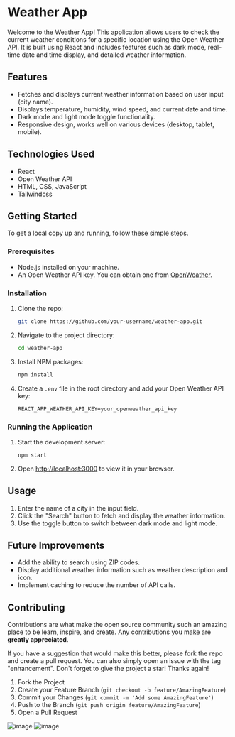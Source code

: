 # Weather App

Welcome to the Weather App! This application allows users to check the current weather conditions for a specific location using the Open Weather API. It is built using React and includes features such as dark mode, real-time date and time display, and detailed weather information.

## Features

- Fetches and displays current weather information based on user input (city name).
- Displays temperature, humidity, wind speed, and current date and time.
- Dark mode and light mode toggle functionality.
- Responsive design, works well on various devices (desktop, tablet, mobile).

## Technologies Used

- React
- Open Weather API
- HTML, CSS, JavaScript
- Tailwindcss

## Getting Started

To get a local copy up and running, follow these simple steps.

### Prerequisites

- Node.js installed on your machine.
- An Open Weather API key. You can obtain one from [OpenWeather](https://openweathermap.org/api).

### Installation

1. Clone the repo:
   ```sh
   git clone https://github.com/your-username/weather-app.git
   ```
2. Navigate to the project directory:
   ```sh
   cd weather-app
   ```
3. Install NPM packages:
   ```sh
   npm install
   ```
4. Create a `.env` file in the root directory and add your Open Weather API key:
   ```env
   REACT_APP_WEATHER_API_KEY=your_openweather_api_key
   ```

### Running the Application

1. Start the development server:
   ```sh
   npm start
   ```
2. Open [http://localhost:3000](http://localhost:3000) to view it in your browser.

## Usage

1. Enter the name of a city in the input field.
2. Click the "Search" button to fetch and display the weather information.
3. Use the toggle button to switch between dark mode and light mode.


## Future Improvements

- Add the ability to search using ZIP codes.
- Display additional weather information such as weather description and icon.
- Implement caching to reduce the number of API calls.

## Contributing

Contributions are what make the open source community such an amazing place to be learn, inspire, and create. Any contributions you make are **greatly appreciated**.

If you have a suggestion that would make this better, please fork the repo and create a pull request. You can also simply open an issue with the tag "enhancement".
Don't forget to give the project a star! Thanks again!

1. Fork the Project
2. Create your Feature Branch (`git checkout -b feature/AmazingFeature`)
3. Commit your Changes (`git commit -m 'Add some AmazingFeature'`)
4. Push to the Branch (`git push origin feature/AmazingFeature`)
5. Open a Pull Request

![image](https://github.com/rohitselokar15/weather_application_using_Open_Weather_API/assets/125687552/d6c229d1-73a9-406f-9a26-3c35af6269d8)
![image](https://github.com/rohitselokar15/weather_application_using_Open_Weather_API/assets/125687552/9117e648-087d-4726-a841-bb35c924075e)


